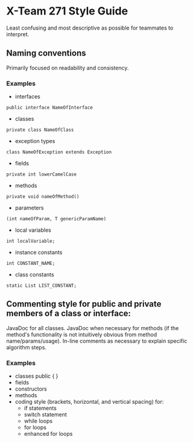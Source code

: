 # X-Team 271 Style Guide 

Least confusing and most descriptive as possible for teammates to interpret.

## Naming conventions

Primarily focused on readability and consistency.

### Examples
* interfaces
```
public interface NameOfInterface
```
* classes
```
private class NameOfClass
```
* exception types
```
class NameOfException extends Exception
```
* fields
```
private int lowerCamelCase
```
* methods
```
private void nameOfMethod() 
```
* parameters
```
(int nameOfParam, T genericParamName)
```
* local variables
```
int localVariable;
```
* instance constants
```
int CONSTANT_NAME;
```
* class constants
```
static List LIST_CONSTANT;
```

## Commenting style for public and private members of a class or interface:

JavaDoc for all classes. JavaDoc when necessary for methods (if the method's functionality is not intuitively
obvious from method name/params/usage). In-line comments as necessary to explain specific algorithm steps.

### Examples

* classes
public <Class name>{
 }
* fields
* constructors
* methods
* coding style (brackets, horizontal, and vertical spacing) for:
  * if statements
  * switch statement
  * while loops
  * for loops
  * enhanced for loops
